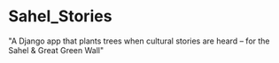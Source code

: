 # Sahel_Stories
"A Django app that plants trees when cultural stories are heard – for the Sahel &amp; Great Green Wall"
